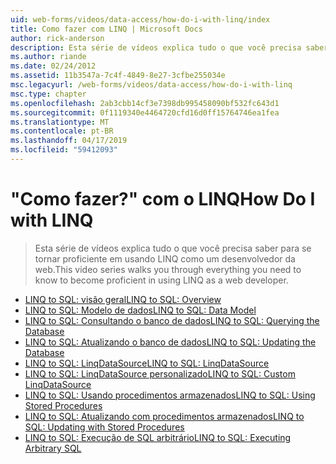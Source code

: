 ```yaml
---
uid: web-forms/videos/data-access/how-do-i-with-linq/index
title: Como fazer com LINQ | Microsoft Docs
author: rick-anderson
description: Esta série de vídeos explica tudo o que você precisa saber para se tornar proficiente em usando LINQ como um desenvolvedor da web.
ms.author: riande
ms.date: 02/24/2012
ms.assetid: 11b3547a-7c4f-4849-8e27-3cfbe255034e
msc.legacyurl: /web-forms/videos/data-access/how-do-i-with-linq
msc.type: chapter
ms.openlocfilehash: 2ab3cbb14cf3e7398db995458090bf532fc643d1
ms.sourcegitcommit: 0f1119340e4464720cfd16d0ff15764746ea1fea
ms.translationtype: MT
ms.contentlocale: pt-BR
ms.lasthandoff: 04/17/2019
ms.locfileid: "59412093"
---
```

# <a name="how-do-i-with-linq"></a><span data-ttu-id="f84e5-103">"Como fazer?" com o LINQ</span><span class="sxs-lookup"><span data-stu-id="f84e5-103">How Do I with LINQ</span></span>

> <span data-ttu-id="f84e5-104">Esta série de vídeos explica tudo o que você precisa saber para se tornar proficiente em usando LINQ como um desenvolvedor da web.</span><span class="sxs-lookup"><span data-stu-id="f84e5-104">This video series walks you through everything you need to know to become proficient in using LINQ as a web developer.</span></span>


- [<span data-ttu-id="f84e5-105">LINQ to SQL: visão geral</span><span class="sxs-lookup"><span data-stu-id="f84e5-105">LINQ to SQL: Overview</span></span>](how-do-i-linq-to-sql-overview.md)
- [<span data-ttu-id="f84e5-106">LINQ to SQL: Modelo de dados</span><span class="sxs-lookup"><span data-stu-id="f84e5-106">LINQ to SQL: Data Model</span></span>](how-do-i-linq-to-sql-data-model.md)
- [<span data-ttu-id="f84e5-107">LINQ to SQL: Consultando o banco de dados</span><span class="sxs-lookup"><span data-stu-id="f84e5-107">LINQ to SQL: Querying the Database</span></span>](how-do-i-linq-to-sql-querying-the-database.md)
- [<span data-ttu-id="f84e5-108">LINQ to SQL: Atualizando o banco de dados</span><span class="sxs-lookup"><span data-stu-id="f84e5-108">LINQ to SQL: Updating the Database</span></span>](how-do-i-linq-to-sql-updating-the-database.md)
- [<span data-ttu-id="f84e5-109">LINQ to SQL: LinqDataSource</span><span class="sxs-lookup"><span data-stu-id="f84e5-109">LINQ to SQL: LinqDataSource</span></span>](how-do-i-linq-to-sql-linqdatasource.md)
- [<span data-ttu-id="f84e5-110">LINQ to SQL: LinqDataSource personalizado</span><span class="sxs-lookup"><span data-stu-id="f84e5-110">LINQ to SQL: Custom LinqDataSource</span></span>](how-do-i-linq-to-sql-custom-linqdatasource.md)
- [<span data-ttu-id="f84e5-111">LINQ to SQL: Usando procedimentos armazenados</span><span class="sxs-lookup"><span data-stu-id="f84e5-111">LINQ to SQL: Using Stored Procedures</span></span>](how-do-i-linq-to-sql-using-stored-procedures.md)
- [<span data-ttu-id="f84e5-112">LINQ to SQL: Atualizando com procedimentos armazenados</span><span class="sxs-lookup"><span data-stu-id="f84e5-112">LINQ to SQL: Updating with Stored Procedures</span></span>](how-do-i-linq-to-sql-updating-with-stored-procedures.md)
- [<span data-ttu-id="f84e5-113">LINQ to SQL: Execução de SQL arbitrário</span><span class="sxs-lookup"><span data-stu-id="f84e5-113">LINQ to SQL: Executing Arbitrary SQL</span></span>](how-do-i-linq-to-sql-executing-arbitrary-sql.md)
